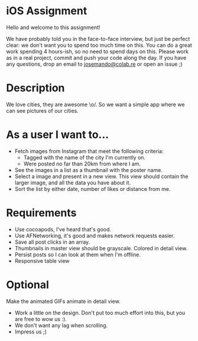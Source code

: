 iOS Assignment
==============

Hello and welcome to this assignment!

We have probably told you in the face-to-face interview, but just be perfect clear: we don't want you to spend too much time on this. You can do a great work spending 4 hours-ish, so no need to spend days on this. Please work as in a real project, commit and push your code along the day. If you have any questions, drop an email to josemando@colab.re or open an issue ;)

# Description
We love cities, they are awesome \o/. So we want a simple app where we can see pictures of our cities.

# As a user I want to...
* Fetch images from Instagram that meet the following criteria:
  * Tagged with the name of the city I'm currently on.
  * Were posted no far than 20km from where I am.
* See the images in a list as a thumbnail with the poster name.
* Select a image and present in a new view. This view should contain the larger image, and all the data you have about it.
* Sort the list by either date, number of likes or distance from me.

# Requirements
* Use cocoapods, I've heard that's good.
* Use AFNetworking, it's good and makes network requests easier.
* Save all post clicks in an array.
* Thumbnails in master view should be grayscale. Colored in detail view.
* Persist posts so I can look at them when I'm offline.
* Responsive table view

# Optional
Make the animated GIFs animate in detail view.

* Work a little on the design. Don't put too much effort into this, but you are free to wow us :).
* We don't want any lag when scrolling.
* Impress us ;)